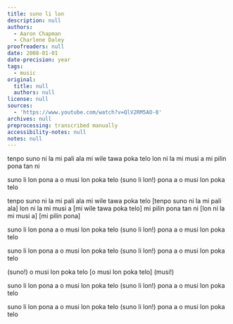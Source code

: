 ```yaml
---
title: suno li lon
description: null
authors:
  - Aaron Chapman
  - Charlene Daley
proofreaders: null
date: 2008-01-01
date-precision: year
tags:
  - music
original:
  title: null
  authors: null
license: null
sources:
  - 'https://www.youtube.com/watch?v=QlV2RM5AO-8'
archives: null
preprocessing: transcribed manually
accessibility-notes: null
notes: null
---
```

tenpo suno ni la mi pali ala
mi wile tawa poka telo
lon ni la mi musi a
mi pilin pona tan ni

suno li lon
pona a
o musi lon poka telo
(suno li lon!)
pona a
o musi lon poka telo

tenpo suno ni la mi pali ala
mi wile tawa poka telo [tenpo suno ni la mi pali ala]
lon ni la mi musi a [mi wile tawa poka telo]
mi pilin pona tan ni [lon ni la mi musi a]
[mi pilin pona]

suno li lon
pona a
o musi lon poka telo
(suno li lon!)
pona a
o musi lon poka telo

suno li lon
pona a
o musi lon poka telo
(suno li lon!)
pona a
o musi lon poka telo

(suno!)
o musi lon poka telo [o musi lon poka telo] (musi!)

suno li lon
pona a
o musi lon poka telo
(suno li lon!)
pona a
o musi lon poka telo

suno li lon
pona a
o musi lon poka telo
(suno li lon!)
pona a
o musi lon poka telo
